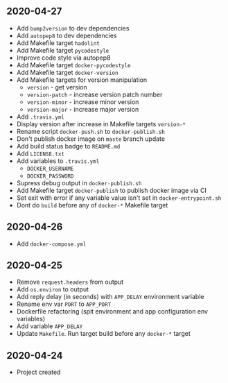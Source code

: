 ## 2020-04-27

- Add `bump2version` to dev dependencies
- Add `autopep8` to dev dependencies
- Add Makefile target `hadolint`
- Add Makefile target `pycodestyle`
- Improve code style via autopep8
- Add Makefile target `docker-pycodestyle`
- Add Makefile target `docker-version`
- Add Makefile targets for version manipulation
  - `version` - get version
  - `version-patch` - increase version patch number
  - `version-minor` - increase minor version
  - `version-major` - increase major version
- Add `.travis.yml`
- Display version after increase in Makefile targets `version-*`
- Rename script `docker-push.sh` to `docker-publish.sh`
- Don't publish docker image on `maste` branch update
- Add build status badge to `README.md`
- Add `LICENSE.txt`
- Add variables to `.travis.yml`
  - `DOCKER_USERNAME`
  - `DOCKER_PASSWORD`
- Supress debug output in `docker-publish.sh`
- Add Makefile target `docker-publish` to publish docker image via CI
- Set exit with error if any variable value isn't set in `docker-entrypoint.sh`
- Dont do `build` before any of `docker-*` Makefile target

## 2020-04-26

- Add `docker-compose.yml`

## 2020-04-25

- Remove `request.headers` from output
- Add `os.environ` to output
- Add reply delay (in seconds) with `APP_DELAY` environment variable
- Rename env var `PORT` to `APP_PORT`
- Dockerfile refactoring (spit environment and app configuration env variables)
- Add variable `APP_DELAY`
- Update `Makefile`. Run target build before any `docker-*` target


## 2020-04-24

- Project created
